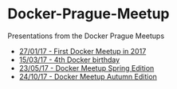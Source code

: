 # Docker-Prague-Meetup
Presentations from the Docker Prague Meetups
- [27/01/17 - First Docker Meetup in 2017](27_01_17/27-01-17.md)
- [15/03/17 - 4th Docker birthday](15_03_17/15-03-17.md)
- [23/05/17 - Docker Meetup Spring Edition](23_05_17/23-05-17.md)
- [24/10/17 - Docker Meetup Autumn Edition](24_10_17/24-10-17.md)

